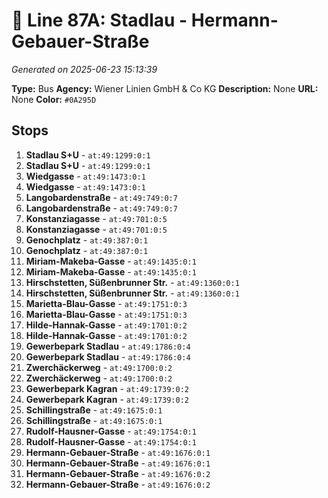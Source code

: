 # 🚌 Line 87A: Stadlau - Hermann-Gebauer-Straße

*Generated on 2025-06-23 15:13:39*

**Type:** Bus
**Agency:** Wiener Linien GmbH & Co KG
**Description:** None
**URL:** None
**Color:** `#0A295D`

## Stops

1. **Stadlau S+U** - `at:49:1299:0:1`
2. **Stadlau S+U** - `at:49:1299:0:1`
3. **Wiedgasse** - `at:49:1473:0:1`
4. **Wiedgasse** - `at:49:1473:0:1`
5. **Langobardenstraße** - `at:49:749:0:7`
6. **Langobardenstraße** - `at:49:749:0:7`
7. **Konstanziagasse** - `at:49:701:0:5`
8. **Konstanziagasse** - `at:49:701:0:5`
9. **Genochplatz** - `at:49:387:0:1`
10. **Genochplatz** - `at:49:387:0:1`
11. **Miriam-Makeba-Gasse** - `at:49:1435:0:1`
12. **Miriam-Makeba-Gasse** - `at:49:1435:0:1`
13. **Hirschstetten, Süßenbrunner Str.** - `at:49:1360:0:1`
14. **Hirschstetten, Süßenbrunner Str.** - `at:49:1360:0:1`
15. **Marietta-Blau-Gasse** - `at:49:1751:0:3`
16. **Marietta-Blau-Gasse** - `at:49:1751:0:3`
17. **Hilde-Hannak-Gasse** - `at:49:1701:0:2`
18. **Hilde-Hannak-Gasse** - `at:49:1701:0:2`
19. **Gewerbepark Stadlau** - `at:49:1786:0:4`
20. **Gewerbepark Stadlau** - `at:49:1786:0:4`
21. **Zwerchäckerweg** - `at:49:1700:0:2`
22. **Zwerchäckerweg** - `at:49:1700:0:2`
23. **Gewerbepark Kagran** - `at:49:1739:0:2`
24. **Gewerbepark Kagran** - `at:49:1739:0:2`
25. **Schillingstraße** - `at:49:1675:0:1`
26. **Schillingstraße** - `at:49:1675:0:1`
27. **Rudolf-Hausner-Gasse** - `at:49:1754:0:1`
28. **Rudolf-Hausner-Gasse** - `at:49:1754:0:1`
29. **Hermann-Gebauer-Straße** - `at:49:1676:0:1`
30. **Hermann-Gebauer-Straße** - `at:49:1676:0:1`
31. **Hermann-Gebauer-Straße** - `at:49:1676:0:2`
32. **Hermann-Gebauer-Straße** - `at:49:1676:0:2`